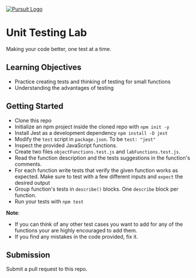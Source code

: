 [![Pursuit Logo](https://avatars1.githubusercontent.com/u/5825944?s=200&v=4)](https://pursuit.org)

# Unit Testing Lab
Making your code better, one test at a time.

## Learning Objectives

- Practice creating tests and thinking of testing for small functions
- Understanding the advantages of testing

## Getting Started
* Clone this repo
* Initialize an npm project inside the cloned repo with `npm init -y`
* Install Jest as a development dependency `npm install -D jest`
* Modify the `test` script in `package.json`. To be `test: "jest"`
* Inspect the provided JavaScript functions.
* Create two files `objectFunctions.test.js` and `labFunctions.test.js`. 
* Read the function description and the tests suggestions in the function's comments. 
* For each function write tests that verify the given function works as expected. Make sure to test with a few different inputs and `expect` the desired output
* Group function's tests in `describe()` blocks. One `describe` block per function.
* Run your tests with `npm test`

**Note**: 
* If you can think of any other test cases you want to add for any of the functions your are highly encouraged to add them.
* If you find any mistakes in the code provided, fix it.

## Submission
Submit a pull request to this repo.
